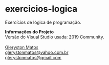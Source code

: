 # exercicios-logica
Exercícios de lógica de programação.

<b>Informações do Projeto</b>
<br/>
Versão do Visual Studio usada: 2019 Community.<br/>
<br/>
<a href="https://www.linkedin.com/in/glerystonmatos/" target="_blank">Gleryston Matos</a><br/>
glerystonmatos@yahoo.com.br<br/>
glerystonmatos@gmail.com<br/>